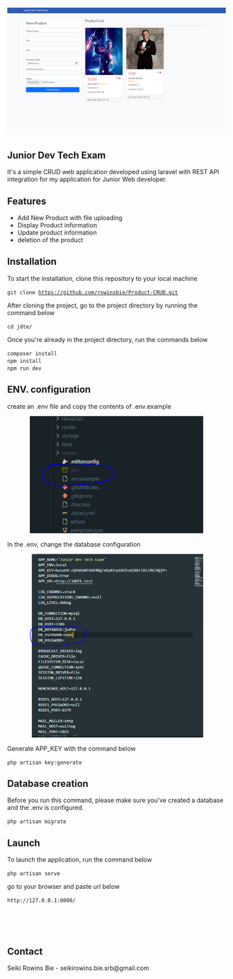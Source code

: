 <p align="center"><img src="docs/images/sc.PNG" width="600"></p>


## Junior Dev Tech Exam

It's a simple CRUD web application developed using laravel with REST API integration for my application for Junior Web developer.

## Features
- Add New Product with file uploading
- Display Product information 
- Update product information
- deletion of the product


## Installation
<p>To start the installation, clone this repository to your local machine</p>

<code>git clone https://github.com/rowinsbie/Product-CRUD.git</code>
<p>After cloning the project, go to the project directory by running the command below</p>
<code>cd jdte/</code>
<p>Once you're already in the project directory, run the commands below</p>
<code>composer install</code>
<br /><code>npm install</code>
<br /><code>npm run dev</code>

## ENV. configuration
<p>create an .env file and copy the contents of .env.example</p>
<p align="center"><img src="docs/images/env.PNG" width="400"></p>
<p>In the .env, change the database configuration</p>
<p align="center"><img src="docs/images/env_db.PNG" width="400"></p>
<p>Generate APP_KEY with the command below</p>
<code>php artisan key:generate</code>

## Database creation
<p>Before you run this command, please make sure you've created a database and the .env is configured.</p>
<code>php artisan migrate</code>

## Launch
<p>To launch the application, run the command below</p>
<code>php artisan serve</code>
<p>go to your browser and paste url below</p>
<code>http://127.0.0.1:8000/</code>
<br /><br />
<br />
<br />
<br />





## Contact
<p>Seiki Rowins Bie - seikirowins.bie.srb@gmail.com</p>